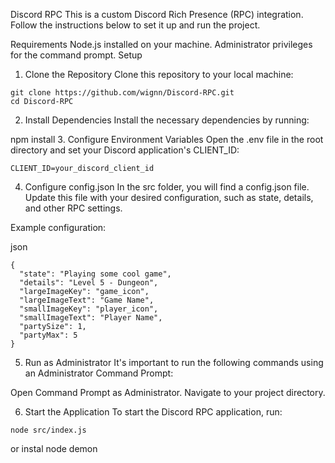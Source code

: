 Discord RPC
This is a custom Discord Rich Presence (RPC) integration. Follow the instructions below to set it up and run the project.

Requirements
Node.js installed on your machine.
Administrator privileges for the command prompt.
Setup

1. Clone the Repository
Clone this repository to your local machine:

```
git clone https://github.com/wignn/Discord-RPC.git
cd Discord-RPC
```
2. Install Dependencies
Install the necessary dependencies by running:

npm install
3. Configure Environment Variables
Open the .env file in the root directory and set your Discord application's CLIENT_ID:

```
CLIENT_ID=your_discord_client_id
```
4. Configure config.json
In the src folder, you will find a config.json file. Update this file with your desired configuration, such as state, details, and other RPC settings.

Example configuration:

json
```
{
  "state": "Playing some cool game",
  "details": "Level 5 - Dungeon",
  "largeImageKey": "game_icon",
  "largeImageText": "Game Name",
  "smallImageKey": "player_icon",
  "smallImageText": "Player Name",
  "partySize": 1,
  "partyMax": 5
}
```

5. Run as Administrator
It's important to run the following commands using an Administrator Command Prompt:

Open Command Prompt as Administrator.
Navigate to your project directory.

6. Start the Application
To start the Discord RPC application, run:

```
node src/index.js
```
or instal node demon
